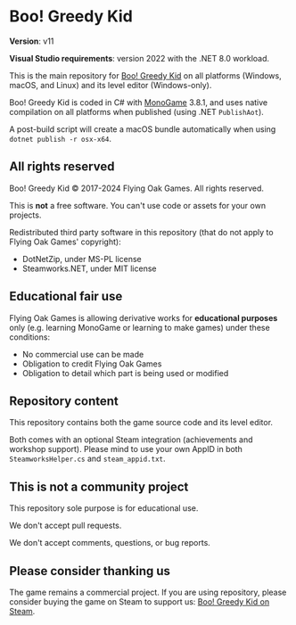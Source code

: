 # Boo! Greedy Kid

**Version**: v11

**Visual Studio requirements**: version 2022 with the .NET 8.0 workload.

This is the main repository for [Boo! Greedy Kid](https://store.steampowered.com/app/770630/Boo_Greedy_Kid/) on all platforms (Windows, macOS, and Linux) and its level editor (Windows-only).

Boo! Greedy Kid is coded in C# with [MonoGame](https://monogame.net/) 3.8.1, and uses native compilation on all platforms when published (using .NET ```PublishAot```).

A post-build script will create a macOS bundle automatically when using ```dotnet publish -r osx-x64```.

## All rights reserved

Boo! Greedy Kid © 2017-2024 Flying Oak Games. All rights reserved.

This is **not** a free software. You can't use code or assets for your own projects.

Redistributed third party software in this repository (that do not apply to Flying Oak Games' copyright):
- DotNetZip, under MS-PL license
- Steamworks.NET, under MIT license

## Educational fair use

Flying Oak Games is allowing derivative works for **educational purposes** only (e.g. learning MonoGame or learning to make games) under these conditions:
- No commercial use can be made
- Obligation to credit Flying Oak Games
- Obligation to detail which part is being used or modified

## Repository content

This repository contains both the game source code and its level editor.

Both comes with an optional Steam integration (achievements and workshop support). Please mind to use your own AppID in both ```SteamworksHelper.cs``` and ```steam_appid.txt```.

## This is not a community project

This repository sole purpose is for educational use.

We don't accept pull requests.

We don't accept comments, questions, or bug reports.

## Please consider thanking us

The game remains a commercial project. If you are using repository, please consider buying the game on Steam to support us: [Boo! Greedy Kid on Steam](https://store.steampowered.com/app/770630/Boo_Greedy_Kid/).
